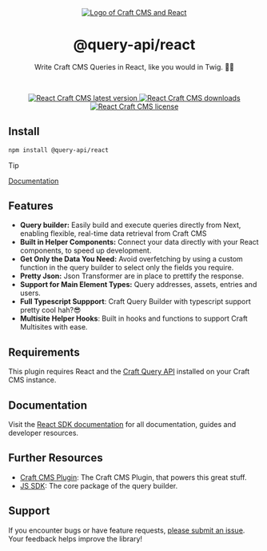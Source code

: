 <div align="center">
	<a href="https://www.npmjs.com/package/@query-api/react"  align="center">
		<img src="https://online-images-sr.netlify.app/assets/react-craft-sdk.png"  alt="Logo of Craft CMS and React">
	</a>
	<h1 align="center">@query-api/react</h1>
  <p align="center">
    Write Craft CMS Queries in React, like you would in Twig. 🚀🚀
  </p>
  <br />
</div>

<p align="center">
  <a href="https://www.npmjs.com/package/@query-api/react">
    <img src="https://img.shields.io/npm/v/%40query-api%2Freact?color=blue" alt="React Craft CMS latest version" />
  </a>
  <a href="https://www.npmjs.com/package/@query-api/react" rel="nofollow">
    <img src="https://img.shields.io/npm/d18m/%40query-api%2Freact?color=blue" alt="React Craft CMS downloads">
  </a>
  <a href="https://www.npmjs.com/package/@query-api/react" rel="nofollow">
    <img src="https://img.shields.io/npm/l/%40query-api%2Freact?color=blue" alt="React Craft CMS license">
  </a>
</p>

## Install

```bash
npm install @query-api/react
```

> [!TIP]
>
> [Documentation](https://samuelreichor.at/libraries/query-api-react)

## Features

- **Query builder:** Easily build and execute queries directly from Next, enabling flexible,
  real-time data retrieval from Craft CMS
- **Built in Helper Components:** Connect your data directly with your React components, to speed up
  development.
- **Get Only the Data You Need:** Avoid overfetching by using a custom function in the query builder
  to select only the fields you require.
- **Pretty Json:** Json Transformer are in place to prettify the response.
- **Support for Main Element Types:** Query addresses, assets, entries and users.
- **Full Typescript Suppport**: Craft Query Builder with typescript support pretty cool hah?😎
- **Multisite Helper Hooks**: Built in hooks and functions to support Craft Multisites with ease.

## Requirements

This plugin requires React and the
[Craft Query API](https://github.com/samuelreichor/craft-query-api) installed on your Craft CMS
instance.

## Documentation

Visit the [React SDK documentation](https://samuelreichor.at/libraries/query-api-react) for all
documentation, guides and developer resources.

## Further Resources

- [Craft CMS Plugin](https://samuelreichor.at/libraries/craft-query-api): The Craft CMS Plugin, that
  powers this great stuff.
- [JS SDK](https://samuelreichor.at/libraries/js-craftcms-api): The core package of the query
  builder.

## Support

If you encounter bugs or have feature requests, [please submit an issue](/../../issues/new). Your
feedback helps improve the library!
